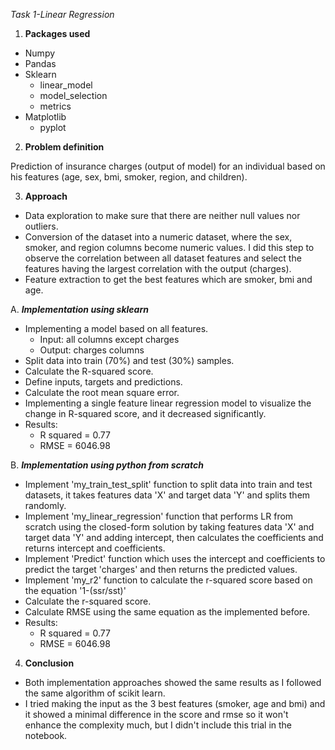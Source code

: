 *Task 1-Linear Regression*

1. **Packages used**

- Numpy
- Pandas
- Sklearn
  - linear\_model
  - model\_selection
  - metrics
- Matplotlib
  - pyplot

2. **Problem definition**

Prediction of insurance charges (output of model) for an individual based on his features (age, sex, bmi, smoker, region, and children).

3. **Approach**

- Data exploration to make sure that there are neither null values nor outliers.
- Conversion of the dataset into a numeric dataset, where the sex, smoker, and region columns become numeric values. I did this step to observe the correlation between all dataset features and select the features having the largest correlation with the output (charges).
- Feature extraction to get the best features which are smoker, bmi and age.

A. ***Implementation using sklearn***

- Implementing a model based on all features.
  - Input: all columns except charges
  - Output: charges columns
- Split data into train (70%) and test (30%) samples.
- Calculate the R-squared score.
- Define inputs, targets and predictions.
- Calculate the root mean square error.
- Implementing a single feature linear regression model to visualize the change in R-squared score, and it decreased significantly.
- Results:
  - R squared = 0.77
  - RMSE = 6046.98

B. ***Implementation using python from scratch***

- Implement 'my\_train\_test\_split' function to split data into train and test datasets, it takes features data 'X' and target data 'Y' and splits them randomly.
- Implement 'my\_linear\_regression' function that performs LR from scratch using the closed-form solution by taking features data 'X' and target data 'Y' and adding intercept, then calculates the coefficients and returns intercept and coefficients.
- Implement 'Predict' function which uses the intercept and coefficients to predict the target 'charges' and then returns the predicted values.
- Implement 'my\_r2' function to calculate the r-squared score based on the equation '1-(ssr/sst)'
- Calculate the r-squared score.
- Calculate RMSE using the same equation as the implemented before.
- Results:
  - R squared = 0.77
  - RMSE = 6046.98

4. **Conclusion**

- Both implementation approaches showed the same results as I followed the same algorithm of scikit learn.
- I tried making the input as the 3 best features (smoker, age and bmi) and it showed a minimal difference in the score and rmse so it won't enhance the complexity much, but I didn't include this trial in the notebook.